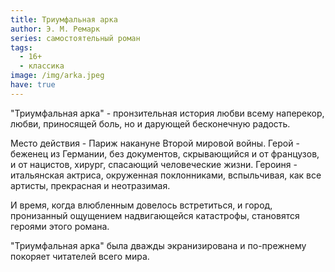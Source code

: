 ```yaml
---
title: Триумфальная арка
author: Э. М. Ремарк
series: самостоятельный роман
tags:
  - 16+
  - классика
image: /img/arka.jpeg
have: true
---
```

"Триумфальная арка" - пронзительная история любви всему наперекор, любви, приносящей боль, но и дарующей бесконечную радость. 

Место действия - Париж накануне Второй мировой войны. Герой - беженец из Германии, без документов, скрывающийся и от французов, и от нацистов, хирург, спасающий человеческие жизни. Героиня - итальянская актриса, окруженная поклонниками, вспыльчивая, как все артисты, прекрасная и неотразимая. 

И время, когда влюбленным довелось встретиться, и город, пронизанный ощущением надвигающейся катастрофы, становятся героями этого романа. 

"Триумфальная арка" была дважды экранизирована и по-прежнему покоряет читателей всего мира.
